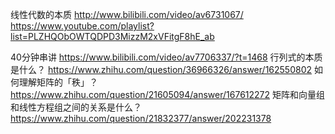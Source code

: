 
线性代数的本质
http://www.bilibili.com/video/av6731067/
https://www.youtube.com/playlist?list=PLZHQObOWTQDPD3MizzM2xVFitgF8hE_ab



40分钟串讲
https://www.bilibili.com/video/av7706337/?t=1468
行列式的本质是什么？
https://www.zhihu.com/question/36966326/answer/162550802
如何理解矩阵的「秩」？
https://www.zhihu.com/question/21605094/answer/167612272
矩阵和向量组和线性方程组之间的关系是什么？
https://www.zhihu.com/question/21832377/answer/202231378
